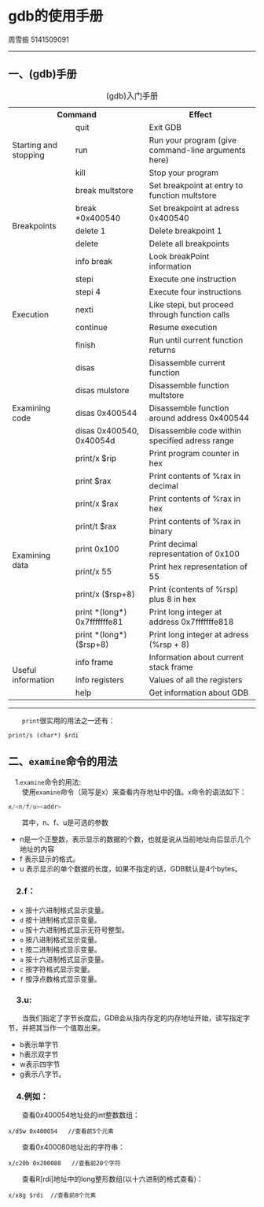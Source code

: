 # gdb的使用手册
周雪振 5141509091

---

## 一、(gdb)手册

<table>
<caption>(gdb)入门手册</caption>
  <tr>
  <th colspan="2">Command</th>
  <th>Effect</th>
  </tr>
  <tr>
  <td rowspan="3">Starting and stopping</td>
  <td>quit</td>
  <td>Exit GDB</td>
  </tr>
  <tr>
  <td>run</td>
  <td>Run your program (give command-line arguments here)</td>
  </tr>
  <tr>
  <td>kill</td>
  <td>Stop your program</td>
  </tr>
  <tr>
  <td rowspan="5">Breakpoints</td>
  <td>break multstore</td>
  <td>Set breakpoint at entry to function multstore</td>
  </tr>
  <tr>
  <td>break *0x400540</td>
  <td>Set breakpoint at adress 0x400540</td>
  </tr>
  <tr>
  <td>delete 1</td>
  <td>Delete breakpoint 1</td>
  </tr>
  <tr>
  <td>delete</td>
  <td>Delete all breakpoints</td>
  </tr>
  <tr>
  <td>info break</td>
  <td>Look breakPoint information</td>
  </tr>
  <tr>
  <td rowspan="5">Execution</td>
  <td>stepi</td>
  <td>Execute one instruction</td>
  </tr>
  <tr>
  <td>stepi 4</td>
  <td>Execute four instructions</td>
  </tr>
  <tr>
  <td>nexti</td>
  <td>Like stepi, but proceed through function calls</td>
  </tr>
  <tr>
  <td>continue</td>
  <td>Resume execution</td>
  </tr>
  <tr>
  <td>finish</td>
  <td>Run until current function returns</td>
  </tr>
  <tr>
  <td rowspan="5">Examining code</td>
  <td>disas</td>
  <td>Disassemble current function</td>
  </tr>
  <tr>
  <td>disas mulstore</td>
  <td>Disassemble function multstore</td>
  </tr>
  <tr>
  <td>disas 0x400544</td>
  <td>Disassemble function around address 0x400544</td>
  </tr>
  <tr>
  <td>disas 0x400540, 0x40054d</td>
  <td>Disassemble code within specified adress range</td>
  </tr>
  <td>print/x $rip</td>
  <td>Print program counter in hex</td>
  </tr>
  <tr>
  <td rowspan="8">Examining data</td>
  <td>print $rax</td>
  <td>Print contents of %rax in decimal</td>
  </tr>
  <tr>
  <td>print/x $rax</td>
  <td>Print contents of %rax in hex</td>
  </tr>
  <tr>
  <td>print/t $rax</td>
  <td>Print contents of %rax in binary</td>
  </tr>
  <tr>
  <td>print 0x100</td>
  <td>Print decimal representation of 0x100</td>
  </tr>
  <tr>
  <td>print/x 55</td>
  <td>Print hex representation of 55</td>
  </tr>
  <tr>
  <td>print/x ($rsp+8)</td>
  <td>Print (contents of %rsp) plus 8 in hex</td>
  </tr>
  <tr>
  <td>print *(long*) 0x7fffffffe81</td>
  <td>Print long integer at address 0x7fffffffe818</td>
  <tr>
  <td>print *(long*) ($rsp+8)</td>
  <td>Print long integer at adress (%rsp + 8)
  </tr>
  <tr>
  <td rowspan="3">Useful information</td>
  <td>info frame</td>
  <td>Information about current stack frame</td>
  </tr>
  <tr>
  <td>info registers</td>
  <td>Values of all the registers</td>
  </tr>
  <tr>
  <td>help</td>
  <td>Get information about GDB</td>
  </tr>
</table>

---

&emsp;&emsp;`print`很实用的用法之一还有：
```
print/s (char*) $rdi
```
## 二、`examine`命令的用法
&emsp;1.`examine`命令的用法:  
&emsp;&emsp;使用`examine`命令（简写是x）来查看内存地址中的值。`x`命令的语法如下：
```js
x/<n/f/u><addr>  
```
&emsp;&emsp;其中，n、f、u是可选的参数
* n是一个正整数，表示显示的数据的个数，也就是说从当前地址向后显示几个地址的内容
* f 表示显示的格式。
* u 表示显示的单个数据的长度，如果不指定的话，GDB默认是4个bytes。

### &emsp;2.f：
* `x` 按十六进制格式显示变量。
* `d` 按十进制格式显示变量。
* `u` 按十六进制格式显示无符号整型。
* `o` 按八进制格式显示变量。
* `t` 按二进制格式显示变量。
* `a` 按十六进制格式显示变量。
* `c` 按字符格式显示变量。
* `f` 按浮点数格式显示变量。

### &emsp;3.u:
&emsp;&emsp;当我们指定了字节长度后，GDB会从指内存定的内存地址开始，读写指定字节，并把其当作一个值取出来。
* b表示单字节
* h表示双字节
* w表示四字节
* g表示八字节。

### &emsp;4.例如：
&emsp;&emsp;查看0x400054地址处的int整数数组：
```
x/d5w 0x400054   //查看前5个元素
```
&emsp;&emsp;查看0x400080地址出的字符串：
```
x/c20b 0x200080   //查看前20个字符
```
&emsp;&emsp;查看R[rdi]地址中的long整形数组(以十六进制的格式查看)：
```
x/x8g $rdi  //查看前8个元素
```